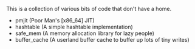 This is a collection of various bits of code that don't have a home.

 - pmjit (Poor Man's [x86_64] JIT)
 - hashtable (A simple hashtable implementation)
 - safe_mem (A memory allocation library for lazy people)
 - buffer_cache (A userland buffer cache to buffer up lots of tiny writes)
